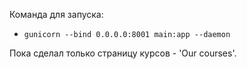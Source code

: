 Команда для запуска:
 - `gunicorn --bind 0.0.0.0:8001 main:app --daemon`

Пока сделал только страницу курсов - 'Our courses'.
